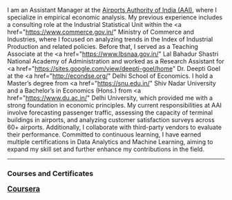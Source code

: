 I am an Assistant Manager at the <a href="https://www.aai.aero/"> Airports Authority of India (AAI)</a>, where I specialize in empirical economic analysis. My previous experience includes a consulting role at the Industrial Statistical Unit within the <a href="https://www.commerce.gov.in/" Ministry of Commerce and Industries</a>, where I focused on analyzing trends in the Index of Industrial Production and related policies. Before that, I served as a Teaching Associate at the <a href="https://www.lbsnaa.gov.in/" Lal Bahadur Shastri National Academy of Administration</a> and worked as a Research Assistant for <a href="https://sites.google.com/view/deepti-goel/home" Dr. Deepti Goel</a> at the <a href="http://econdse.org/" Delhi School of Economics</a>. I hold a Master’s degree from  <a href="https://snu.edu.in/" Shiv Nadar University</a>  and a Bachelor’s in Economics (Hons.) from <a href="https://www.du.ac.in/" Delhi University</a>, which provided me with a strong foundation in economic principles. My current responsibilities at AAI involve forecasting passenger traffic, assessing the capacity of terminal buildings in airports, and analyzing customer satisfaction surveys across 60+ airports. Additionally, I collaborate with third-party vendors to evaluate their performance. Committed to continuous learning, I have earned multiple certifications in Data Analytics and Machine Learning, aiming to expand my skill set and further enhance my contributions in the field.

---

### Courses and Certificates
<a href="https://dutta-tanushree.github.io/pages/courses"><big><u><b>Coursera</b></u></big></a>


<!-- Remove above link if you don't want to attibute -->
